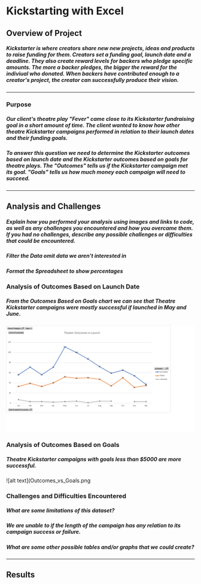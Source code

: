 # **Kickstarting with Excel**

## **Overview of Project**
##### Kickstarter is where creators share new new projects, ideas and products to raise funding for them. Creators set a funding goal, launch date and a deadline. They also create reward levels for backers who pledge specific amounts. The more a backer pledges, the bigger the reward for the indiviual who donated. When backers have contributed enough to  a creator's project, the creator can successfully produce their vision. 
---
### **Purpose**
##### Our client's theatre play "Fever" came close to its Kickstarter fundraising goal in a short amount of time.  The client wanted to know how other theatre Kickstarter campaigns performed in relation to their launch dates and their funding goals. 

##### To answer this question we need to determine the Kickstarter outcomes based on launch date and the Kickstarter outcomes based on goals for theatre plays. The "Outcomes" tells us if the Kickstarter campaign met its goal.  "Goals" tells us how much money each campaign will need to succeed.
---
## **Analysis and Challenges**
##### Explain how you performed your analysis using images and links to code, as well as any challenges you encountered and how you overcame them. If you had no challenges, describe any possible challenges or difficulties that could be encountered.
##### Filter the Data omit data we aren't interested in
##### Format the Spreadsheet to show percentages

### Analysis of Outcomes Based on Launch Date
##### 	From the Outcomes Based on Goals chart we can see that Theatre Kickstarter campaigns were mostly successful if launched in May and June.  

![alt text](Theater_Outcomes_vs_Launch.png)

### Analysis of Outcomes Based on Goals
##### Theatre Kickstarter campaigns with goals less than $5000 are more successful. 

![alt text](Outcomes_vs_Goals.png

### Challenges and Difficulties Encountered
##### What are some limitations of this dataset?
##### We are unable to if the length of the campaign has any relation to its campaign success or failure. 
	
##### What are some other possible tables and/or graphs that we could create?
---
## **Results**


